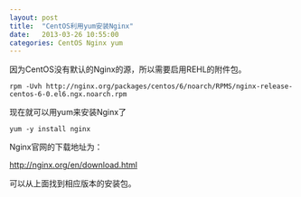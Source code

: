 ```yaml
---
layout: post
title:  "CentOS利用yum安装Nginx"
date:   2013-03-26 10:55:00
categories: CentOS Nginx yum
---
```

因为CentOS没有默认的Nginx的源，所以需要启用REHL的附件包。

    rpm -Uvh http://nginx.org/packages/centos/6/noarch/RPMS/nginx-release-centos-6-0.el6.ngx.noarch.rpm

现在就可以用yum来安装Nginx了

    yum -y install nginx

Nginx官网的下载地址为：

http://nginx.org/en/download.html

可以从上面找到相应版本的安装包。